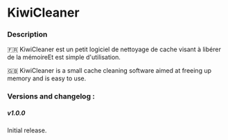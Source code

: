 # KiwiCleaner

### Description

:fr:
KiwiCleaner est un petit logiciel de nettoyage de cache visant à libérer de la mémoireEt est simple d\'utilisation.

:uk:
KiwiCleaner is a small cache cleaning software aimed at freeing up memory and is easy to use.

### Versions and changelog :

##### v1.0.0
Initial release.